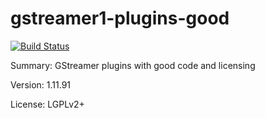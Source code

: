 #           gstreamer1-plugins-good

[![Build Status](https://travis-ci.org/UnitedRPMs/gstreamer1-plugins-good.svg?branch=master)](https://travis-ci.org/UnitedRPMs/gstreamer1-plugins-good)
 
Summary:        GStreamer plugins with good code and licensing
 
Version:        1.11.91
 
License:        LGPLv2+
 
